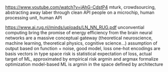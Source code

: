 ---
---

https://www.youtube.com/watch?v=jAhG-CdstP4
mturk, crowdsourcing, abstracting away laber through clean API
people on a microchip, human processing unit, human API

https://www.ai.rug.nl/minds/uploads/LN_NN_RUG.pdf
unconvential computing bring the promise of energy efficiency from the brain
neural networks are a massive conceptual gateway (theoretical neuroscience, machine learning, theoretical physics, cognitive science...)
assumption of output based on function + noise, good model, loss
one-hot encodings are basis vectors in type space
risk is statistical expectation of loss, actual target of ML, approximated by empirical risk
argmin and argmax formalize optimization
model-based ML is argmin in the space defined by architecture